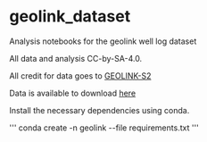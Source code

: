 # geolink_dataset
Analysis notebooks for the geolink well log dataset

All data and analysis CC-by-SA-4.0.

All credit for data goes to [GEOLINK-S2](https://www.geolink-s2.com/)

Data is available to download [here](https://drive.google.com/drive/folders/1EgDN57LDuvlZAwr5-eHWB5CTJ7K9HpDP)

Install the necessary dependencies using conda.  

'''
conda create -n geolink --file requirements.txt
'''

